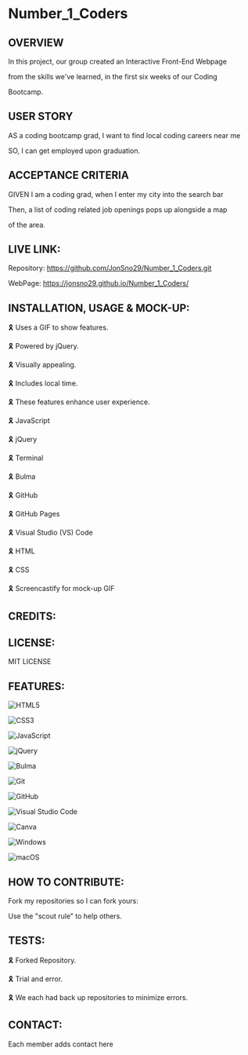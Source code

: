 # Number_1_Coders

## OVERVIEW

In this project, our group created an Interactive Front-End Webpage 

from the skills we've learned, in the first six weeks of our Coding 

Bootcamp. 

## USER STORY

AS a coding bootcamp grad, I want to find local coding careers near me

SO, I can get employed upon graduation.

## ACCEPTANCE CRITERIA

GIVEN I am a coding grad, when I enter my city into the search bar

Then, a list of coding related job openings pops up alongside a map 

of the area.


## LIVE LINK:

Repository: https://github.com/JonSno29/Number_1_Coders.git

WebPage: https://jonsno29.github.io/Number_1_Coders/

## INSTALLATION, USAGE & MOCK-UP:

🎗 Uses a GIF to show features.

🎗 Powered by jQuery.

🎗 Visually appealing.

🎗 Includes local time.

🎗 These features enhance user experience.

🎗 JavaScript

🎗 jQuery

🎗 Terminal

🎗 Bulma

🎗 GitHub

🎗 GitHub Pages

🎗 Visual Studio (VS) Code

🎗 HTML

🎗 CSS

🎗 Screencastify for mock-up GIF

## CREDITS:

## LICENSE:

MIT LICENSE

## FEATURES:

![HTML5](https://img.shields.io/badge/html5-%23E34F26.svg?style=for-the-badge&logo=html5&logoColor=white)

![CSS3](https://img.shields.io/badge/css3-%231572B6.svg?style=for-the-badge&logo=css3&logoColor=white)

![JavaScript](https://img.shields.io/badge/javascript-%23323330.svg?style=for-the-badge&logo=javascript&logoColor=%23F7DF1E)

![jQuery](https://img.shields.io/badge/jquery-%230769AD.svg?style=for-the-badge&logo=jquery&logoColor=white)

![Bulma](https://img.shields.io/badge/bulma-00D0B1?style=for-the-badge&logo=bulma&logoColor=white)

![Git](https://img.shields.io/badge/git-%23F05033.svg?style=for-the-badge&logo=git&logoColor=white)

![GitHub](https://img.shields.io/badge/github-%23121011.svg?style=for-the-badge&logo=github&logoColor=white)

![Visual Studio Code](https://img.shields.io/badge/Visual%20Studio%20Code-0078d7.svg?style=for-the-badge&logo=visual-studio-code&logoColor=white)

![Canva](https://img.shields.io/badge/Canva-%2300C4CC.svg?style=for-the-badge&logo=Canva&logoColor=white)

![Windows](https://img.shields.io/badge/Windows-0078D6?style=for-the-badge&logo=windows&logoColor=white)

![macOS](https://img.shields.io/badge/mac%20os-000000?style=for-the-badge&logo=macos&logoColor=F0F0F0)

## HOW TO CONTRIBUTE:

Fork my repositories so I can fork yours:

Use the "scout rule" to help others.

## TESTS:

🎗 Forked Repository.

🎗 Trial and error.

🎗 We each had back up repositories to minimize errors.

## CONTACT:

Each member adds contact here

